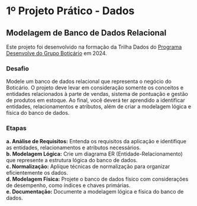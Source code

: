# 1º Projeto Prático - Dados
## Modelagem de Banco de Dados Relacional

Este projeto foi desenvolvido na formação da Trilha Dados do [Programa Desenvolve do Grupo Boticário](https://desenvolve.grupoboticario.com.br/) em 2024.

### Desafio
Modele um banco de dados relacional que representa o negócio do Boticário. 
O projeto deve levar em consideração somente os conceitos e entidades relacionados à parte de vendas, sistema de pontuação e gestão de produtos em estoque.
Ao final, você deverá ter aprendido a identificar entidades, relacionamentos e atributos, além de criar a modelagem lógica e física do banco de dados.

### Etapas
**a. Análise de Requisitos:** Entenda os requisitos da aplicação e identifique as entidades, relacionamentos e atributos necessários.  
**b. Modelagem Lógica:** Crie um diagrama ER (Entidade-Relacionamento) que represente a estrutura lógica do banco de dados.  
**c. Normalização:** Aplique técnicas de normalização para organizar eficientemente os dados.  
**d. Modelagem Física:** Projete o banco de dados físico com considerações de desempenho, como índices e chaves primárias.  
**e. Documentação:** Documente a modelagem lógica e física do banco de dados.
